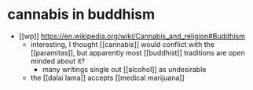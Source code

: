 # cannabis in buddhism

- [[wp]] https://en.wikipedia.org/wiki/Cannabis_and_religion#Buddhism
  - interesting, I thought [[cannabis]] would conflict with the [[paramitas]], but apparently most [[buddhist]] traditions are open minded about it?
    - many writings single out [[alcohol]] as undesirable
  - the [[dalai lama]] accepts [[medical marijuana]]


